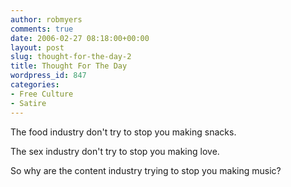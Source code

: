 ```yaml
---
author: robmyers
comments: true
date: 2006-02-27 08:18:00+00:00
layout: post
slug: thought-for-the-day-2
title: Thought For The Day
wordpress_id: 847
categories:
- Free Culture
- Satire
---
```


The food industry don't try to stop you making snacks.  
  
The sex industry don't try to stop you making love.  
  
So why are the content industry trying to stop you making music?  


